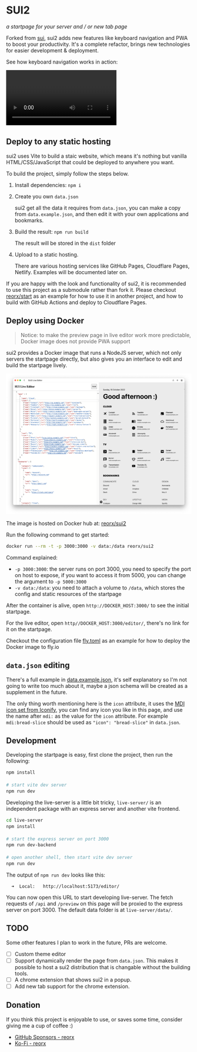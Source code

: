 # SUI2

*a startpage for your server and / or new tab page*

Forked from [sui](https://github.com/jeroenpardon/sui), sui2 adds
new features like keyboard navigation and PWA to boost your productivity.
It's a complete refactor, brings new technologies for easier development & deployment.

See how keyboard navigation works in action:

<video src="https://user-images.githubusercontent.com/405972/193420471-7454270e-7bcc-43cc-a61d-e8b65e6b09f3.mov"></video>


## Deploy to any static hosting

sui2 uses Vite to build a staic website, which means it's nothing but vanilla HTML/CSS/JavaScript that could be deployed to anywhere you want.

To build the project, simply follow the steps below.

1. Install dependencies: `npm i`
2. Create you own `data.json`

   sui2 get all the data it requires from `data.json`, you can make a copy from `data.example.json`, and then edit it with your own applications and bookmarks.
3. Build the result: `npm run build`

   The result will be stored in the `dist` folder
4. Upload to a static hosting.

   There are various hosting services like GitHub Pages, Cloudflare Pages, Netlify.
   Examples will be documented later on.

If you are happy with the look and functionality of sui2, it is recommended to use this project as a submodule rather than fork it. Please checkout [reorx/start](https://github.com/reorx/start) as an example for how to use it in another project, and how to build with GitHub Actions and deploy to Cloudflare Pages.

## Deploy using Docker

> Notice: to make the preview page in live editor work more predictable, Docker image does not provide PWA support

sui2 provides a Docker image that runs a NodeJS server,
which not only servers the startpage directly,
but also gives you an interface to edit and build the startpage lively.

![SUI2 Live Editor](images/live-editor.png)

The image is hosted on Docker hub at: [reorx/sui2](https://hub.docker.com/r/reorx/sui2)

Run the following command to get started:

```bash
docker run --rm -t -p 3000:3000 -v data:/data reorx/sui2
```

Command explained:

- `-p 3000:3000`: the server runs on port 3000, you need to specify the port on host to expose, if you want to access it from 5000, you can change the argument to `-p 5000:3000`
- `-v data:/data`: you need to attach a volume to `/data`, which stores the config and static resources of the startpage

After the container is alive, open `http://DOCKER_HOST:3000/` to see the initial startpage.

For the live editor, open `http//DOCKER_HOST:3000/editor/`, there's no link for it on the startpage.

Checkout the configuration file [fly.toml](https://github.com/reorx/sui2/blob/master/fly.toml) as an example for how to deploy the Docker image to fly.io

## `data.json` editing

There's a full example in [data.example.json](https://github.com/reorx/sui2/blob/master/data.example.json),
it's self explanatory so I'm not going to write too much about it, maybe a json schema will be created as a supplement in the future.

The only thing worth mentioning here is the `icon` attribute,
it uses the [MDI icon set from Iconify](https://icon-sets.iconify.design/mdi/), you can find any icon you like in this page, and use the name after `mdi:` as the value for the `icon` attribute. For example `mdi:bread-slice` should be used as `"icon": "bread-slice"` in `data.json`.

## Development

Developing the startpage is easy, first clone the project, then run the following:

```bash
npm install

# start vite dev server
npm run dev
```

Developing the live-server is a little bit tricky, `live-server/` is an independent package with an express server and another vite frontend.

```bash
cd live-server
npm install

# start the express server on port 3000
npm run dev-backend

# open another shell, then start vite dev server
npm run dev
```

The output of `npm run dev` looks like this:

```
  ➜  Local:   http://localhost:5173/editor/
```

You can now open this URL to start developing live-server.
The fetch requests of `/api` and `/preview` on this page will be proxied to
the express server on port 3000. The default data folder is at `live-server/data/`.

## TODO

Some other features I plan to work in the future, PRs are welcome.

- [ ] Custom theme editor
- [ ] Support dynamically render the page from `data.json`. This makes it possible to host a sui2 distribution that is changable without the building tools.
- [ ] A chrome extension that shows sui2 in a popup.
- [ ] Add new tab support for the chrome extension.

## Donation

If you think this project is enjoyable to use, or saves some time,
consider giving me a cup of coffee :)

- [GitHub Sponsors - reorx](https://github.com/sponsors/reorx/)
- [Ko-Fi - reorx](https://ko-fi.com/reorx)
